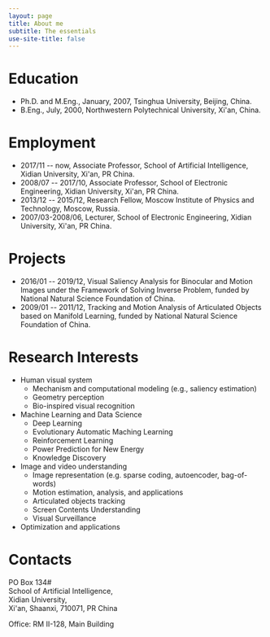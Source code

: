 ```yaml
---
layout: page
title: About me
subtitle: The essentials
use-site-title: false
---
```


Education
=========

- Ph.D. and M.Eng., January, 2007, Tsinghua University, Beijing, China.
- B.Eng., July, 2000, Northwestern Polytechnical University, Xi'an, China.

Employment
==========

- 2017/11 -- now, Associate Professor, School of Artificial Intelligence, Xidian University, Xi'an, PR China.
- 2008/07 -- 2017/10, Associate Professor, School of Electronic Engineering, Xidian University, Xi'an, PR China.
- 2013/12 -- 2015/12, Research Fellow, Moscow Institute of Physics and Technology, Moscow, Russia.
- 2007/03-2008/06, Lecturer, School of Electronic Engineering, Xidian University, Xi'an, PR China.

Projects
========

- 2016/01 -- 2019/12, Visual Saliency Analysis for Binocular and Motion Images under the Framework of Solving Inverse Problem, funded by National Natural Science Foundation of China.
- 2009/01 -- 2011/12, Tracking and Motion Analysis of Articulated Objects based on Manifold Learning, funded by National Natural Science Foundation of China.

Research Interests
==================

- Human visual system
  - Mechanism and computational modeling (e.g., saliency estimation)
  - Geometry perception
  - Bio-inspired visual recognition
- Machine Learning and Data Science
  - Deep Learning
  - Evolutionary Automatic Maching Learning
  - Reinforcement Learning
  - Power Prediction for New Energy
  - Knowledge Discovery
- Image and video understanding
  - Image representation (e.g. sparse coding, autoencoder, bag-of-words)
  - Motion estimation, analysis, and applications
  - Articulated objects tracking
  - Screen Contents Understanding
  - Visual Surveillance
- Optimization and applications

Contacts
========
PO Box 134\# <br>
School of Artificial Intelligence,<br>
Xidian University,<br>
Xi'an, Shaanxi, 710071, PR China

Office: RM II-128, Main Building

<!-- [To prospective students (2019年度硕士研究生调剂申请)](misc/graduates) -->

